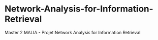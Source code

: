 # Network-Analysis-for-Information-Retrieval
Master 2 MALIA - Projet Network Analysis for Information Retrieval
